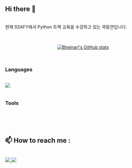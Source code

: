 ## Hi there 👋
 <br />
 현재 SSAFY에서 Python 트랙 교육을 수강하고 있는 곽동연입니다.   
<br />
<br />
<br />

<center>

[![Bheinarl's GitHub stats](https://github-readme-stats.vercel.app/api?username=Bheinarl&include_all_commits=true&theme=highcontrast&hide_border=true&count_private=true)](https://github.com/jiholee0/github-readme-stats)

</center>   

<br />

### Languages   
<br />
<img src="https://img.shields.io/badge/Python-fcd142?&logo=python">   
<br />
<br />   

### Tools   
<br />
<br />
<br />

## 📫 How to reach me : 
<br />
<a href="mailto:kdytree10@gmail.com" target="_blank"><img src="https://img.shields.io/badge/kdytree10@gmail.com-ffffff?&logo=gmail"> <a href="https://clumsy-marimba-0f6.notion.site/SSAFY-94a579c0bee24b63ba72d7945ac5ba92" target="_blank"><img src="https://img.shields.io/badge/Notion-ffffff?&logo=notion&logoColor=000000"/></a>


<!--
**Bheinarl/Bheinarl** is a ✨ _special_ ✨ repository because its `README.md` (this file) appears on your GitHub profile.

Here are some ideas to get you started:

- 🔭 I’m currently working on ...
- 🌱 I’m currently learning ...
- 👯 I’m looking to collaborate on ...
- 🤔 I’m looking for help with ...
- 💬 Ask me about ...
- 📫 How to reach me: ...
- 😄 Pronouns: ...
- ⚡ Fun fact: ...
-->

